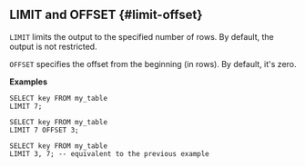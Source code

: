 ## LIMIT and OFFSET {#limit-offset}

`LIMIT` limits the output to the specified number of rows. By default, the output is not restricted.

`OFFSET` specifies the offset from the beginning (in rows). By default, it's zero.

**Examples**

```yql
SELECT key FROM my_table
LIMIT 7;
```

```yql
SELECT key FROM my_table
LIMIT 7 OFFSET 3;
```

```yql
SELECT key FROM my_table
LIMIT 3, 7; -- equivalent to the previous example
```

